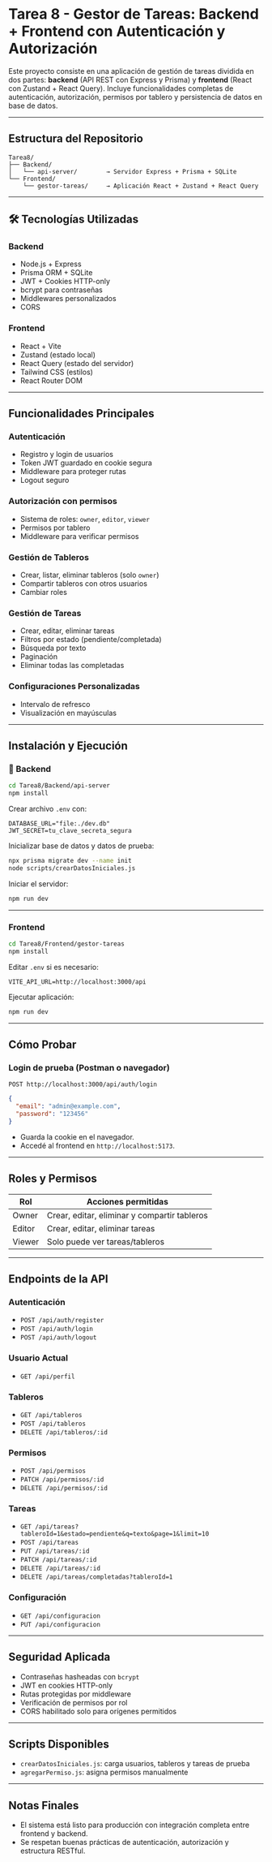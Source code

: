 
# Tarea 8 - Gestor de Tareas: Backend + Frontend con Autenticación y Autorización

Este proyecto consiste en una aplicación de gestión de tareas dividida en dos partes: **backend** (API REST con Express y Prisma) y **frontend** (React con Zustand + React Query). Incluye funcionalidades completas de autenticación, autorización, permisos por tablero y persistencia de datos en base de datos.

---

##  Estructura del Repositorio

```
Tarea8/
├── Backend/
│   └── api-server/        → Servidor Express + Prisma + SQLite
└── Frontend/
    └── gestor-tareas/     → Aplicación React + Zustand + React Query
```

---

## 🛠 Tecnologías Utilizadas

### Backend
- Node.js + Express
- Prisma ORM + SQLite
- JWT + Cookies HTTP-only
- bcrypt para contraseñas
- Middlewares personalizados
- CORS

### Frontend
- React + Vite
- Zustand (estado local)
- React Query (estado del servidor)
- Tailwind CSS (estilos)
- React Router DOM

---

##  Funcionalidades Principales

### Autenticación
- Registro y login de usuarios
- Token JWT guardado en cookie segura
- Middleware para proteger rutas
- Logout seguro

### Autorización con permisos
- Sistema de roles: `owner`, `editor`, `viewer`
- Permisos por tablero
- Middleware para verificar permisos

### Gestión de Tableros
- Crear, listar, eliminar tableros (solo `owner`)
- Compartir tableros con otros usuarios
- Cambiar roles

### Gestión de Tareas
- Crear, editar, eliminar tareas
- Filtros por estado (pendiente/completada)
- Búsqueda por texto
- Paginación
- Eliminar todas las completadas

### Configuraciones Personalizadas
- Intervalo de refresco
- Visualización en mayúsculas

---

##  Instalación y Ejecución

### 🔧 Backend

```bash
cd Tarea8/Backend/api-server
npm install
```

Crear archivo `.env` con:

```
DATABASE_URL="file:./dev.db"
JWT_SECRET=tu_clave_secreta_segura
```

Inicializar base de datos y datos de prueba:

```bash
npx prisma migrate dev --name init
node scripts/crearDatosIniciales.js
```

Iniciar el servidor:

```bash
npm run dev
```

---

### Frontend

```bash
cd Tarea8/Frontend/gestor-tareas
npm install
```

Editar `.env` si es necesario:

```
VITE_API_URL=http://localhost:3000/api
```

Ejecutar aplicación:

```bash
npm run dev
```

---

##  Cómo Probar

### Login de prueba (Postman o navegador)

```
POST http://localhost:3000/api/auth/login
```

```json
{
  "email": "admin@example.com",
  "password": "123456"
}
```

- Guarda la cookie en el navegador.
- Accedé al frontend en `http://localhost:5173`.

---

## Roles y Permisos

| Rol    | Acciones permitidas                         |
|--------|----------------------------------------------|
| Owner  | Crear, editar, eliminar y compartir tableros |
| Editor | Crear, editar, eliminar tareas               |
| Viewer | Solo puede ver tareas/tableros               |

---

##  Endpoints de la API

###  Autenticación

- `POST /api/auth/register`
- `POST /api/auth/login`
- `POST /api/auth/logout`

###  Usuario Actual

- `GET /api/perfil`

###  Tableros

- `GET /api/tableros`
- `POST /api/tableros`
- `DELETE /api/tableros/:id`

###  Permisos

- `POST /api/permisos`
- `PATCH /api/permisos/:id`
- `DELETE /api/permisos/:id`

###  Tareas

- `GET /api/tareas?tableroId=1&estado=pendiente&q=texto&page=1&limit=10`
- `POST /api/tareas`
- `PUT /api/tareas/:id`
- `PATCH /api/tareas/:id`
- `DELETE /api/tareas/:id`
- `DELETE /api/tareas/completadas?tableroId=1`

###  Configuración

- `GET /api/configuracion`
- `PUT /api/configuracion`

---

##  Seguridad Aplicada

- Contraseñas hasheadas con `bcrypt`
- JWT en cookies HTTP-only
- Rutas protegidas por middleware
- Verificación de permisos por rol
- CORS habilitado solo para orígenes permitidos

---

##  Scripts Disponibles

- `crearDatosIniciales.js`: carga usuarios, tableros y tareas de prueba
- `agregarPermiso.js`: asigna permisos manualmente

---

## Notas Finales

- El sistema está listo para producción con integración completa entre frontend y backend.
- Se respetan buenas prácticas de autenticación, autorización y estructura RESTful.
